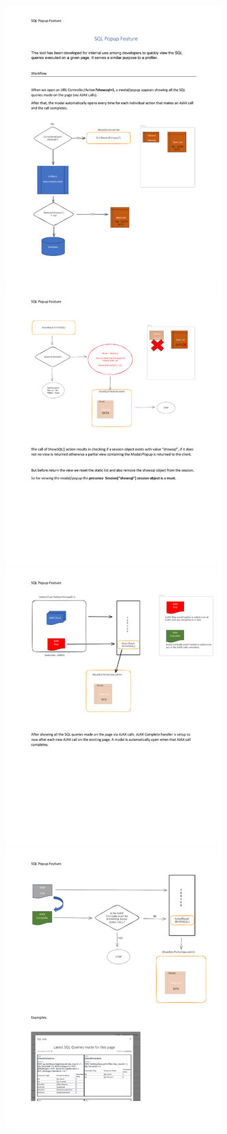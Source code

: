 ![](https://github.com/kidkai25/Documents/blob/main/image1.png)
![](https://github.com/kidkai25/Documents/blob/main/image2.png)
![](https://github.com/kidkai25/Documents/blob/main/image3.png)
![](https://github.com/kidkai25/Documents/blob/main/image4.png)
